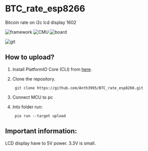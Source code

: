 # BTC_rate_esp8266
Bitcoin rate on i2c lcd display 1602

![framework](https://img.shields.io/badge/framework-platformio-orange)
![CMU](https://img.shields.io/badge/MCU-esp8266-success)
![board](https://img.shields.io/badge/board-nodeMCU%20v3-blue)

![git](/docs/assets/demo.gif)

## How to upload?

1) Install PlatformIO Core (CLI) from [here](https://docs.platformio.org/en/latest/core/installation.html).

2) Clone the repository.

        git clone https://github.com/Anth3995/BTC_rate_esp8266.git

3) Connect MCU to pc

4) Into folder run:

        pio run --target upload

## Important information:

LCD display have to 5V power. 3.3V is small.